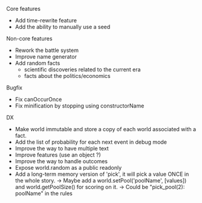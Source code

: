Core features
- Add time-rewrite feature
- Add the ability to manually use a seed

Non-core features
- Rework the battle system
- Improve name generator
- Add random facts
	- scientific discoveries related to the current era
	- facts about the politics/economics

Bugfix
- Fix canOccurOnce
- Fix minification by stopping using constructorName

DX
- Make world immutable and store a copy of each world associated with a fact.
- Add the list of probability for each next event in debug mode
- Improve the way to have multiple text
- Improve features (use an object ?)
- Improve the way to handle outcomes
- Expose world.random as a public readonly
- Add a long-term memory version of 'pick', it will pick a value ONCE in the whole story.
	-> Maybe add a world.setPool('poolName', [values]) and world.getPoolSize() for scoring on it.
	-> Could be "pick_pool(2): poolName" in the rules